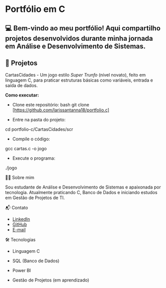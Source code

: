 # Portfólio em C 

💻 Bem-vindo ao meu portfólio! Aqui compartilho projetos desenvolvidos durante minha jornada em **Análise e Desenvolvimento de Sistemas**.
 ---
## 🚀 Projetos 
CartasCidades - Um jogo estilo *Super Trunfo* (nível novato), feito em linguagem C, para praticar estruturas básicas como variáveis, entrada e saída de dados. 

**Como executar:** 

- Clone este repositório:
bash
git clone [https://github.com/larissantanna18/portfolio.c]


- Entre na pasta do projeto:

cd portfolio-c/CartasCidades/scr

- Compile o código:

gcc cartas.c -o jogo

- Execute o programa:

./jogo

👩‍💻 Sobre mim

Sou estudante de Análise e Desenvolvimento de Sistemas e apaixonada por tecnologia.
Atualmente praticando C, Banco de Dados e iniciando estudos em Gestão de Projetos de TI.

📬 Contato

- [LinkedIn](https://www.linkedin.com/in/larissa-dos-santos-aa783823a)
- [GitHub](https://github.com/larissantanna18) 
- [E-mail](larissantanna18@gmail.com)

🛠 Tecnologias

- Linguagem C

- SQL (Banco de Dados)

- Power BI

- Gestão de Projetos (em aprendizado)
